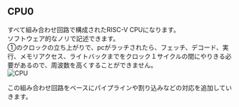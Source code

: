 ## CPU0 
すべて組み合わせ回路で構成されたRISC-V CPUになります。</br>ソフトウェア的なノリで記述できます。</br>
①のクロックの立ち上がりで、pcがラッチされたら、フェッチ、デコード、実行、メモリアクセス、ライトバックまでをクロック１サイクルの間にやりきる必要があるので、周波数を高くすることができません。</br>
![CPU](https://github.com/user-attachments/assets/6b3514de-0015-4081-be03-c2ecb3cb1b94)


この組み合わせ回路をベースにパイプラインや割り込みなどの対応を追加していきます。

